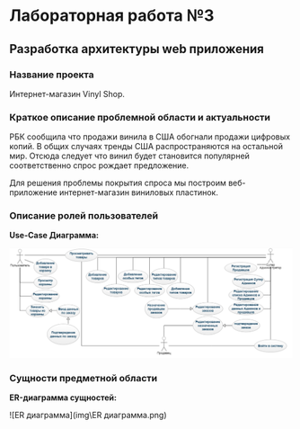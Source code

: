 #  Лабораторная работа №3

## Разработка архитектуры web приложения

### Название проекта

Интернет-магазин Vinyl Shop.

### Краткое описание проблемной области и актуальности

РБК сообщила что продажи винила в США обогнали продажи цифровых копий. В общих случаях тренды США распространяются на остальной мир. Отсюда следует что винил будет становится популярней соответственно спрос рождает предложение. 

Для решения проблемы покрытия спроса мы построим веб-приложение интернет-магазин виниловых пластинок.

### Описание ролей пользователей

**Use-Case Диаграмма:**

![ER диаграмма](img\use-case.PNG)

### Сущности предметной области

**ER-диаграмма сущностей:**

![ER диаграмма](img\ER диаграмма.png)